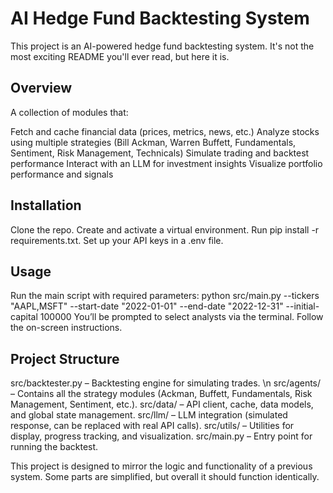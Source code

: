 # AI Hedge Fund Backtesting System
This project is an AI-powered hedge fund backtesting system. It's not the most exciting README you'll ever read, but here it is.

## Overview
A collection of modules that:

Fetch and cache financial data (prices, metrics, news, etc.)
Analyze stocks using multiple strategies (Bill Ackman, Warren Buffett, Fundamentals, Sentiment, Risk Management, Technicals)
Simulate trading and backtest performance
Interact with an LLM for investment insights
Visualize portfolio performance and signals

## Installation
Clone the repo.
Create and activate a virtual environment.
Run pip install -r requirements.txt.
Set up your API keys in a .env file.

## Usage
Run the main script with required parameters:
python src/main.py --tickers "AAPL,MSFT" --start-date "2022-01-01" --end-date "2022-12-31" --initial-capital 100000
You’ll be prompted to select analysts via the terminal. Follow the on-screen instructions.

## Project Structure
src/backtester.py – Backtesting engine for simulating trades.
\n src/agents/ – Contains all the strategy modules (Ackman, Buffett, Fundamentals, Risk Management, Sentiment, etc.).
src/data/ – API client, cache, data models, and global state management.
src/llm/ – LLM integration (simulated response, can be replaced with real API calls).
src/utils/ – Utilities for display, progress tracking, and visualization.
src/main.py – Entry point for running the backtest.

This project is designed to mirror the logic and functionality of a previous system. Some parts are simplified, but overall it should function identically.
